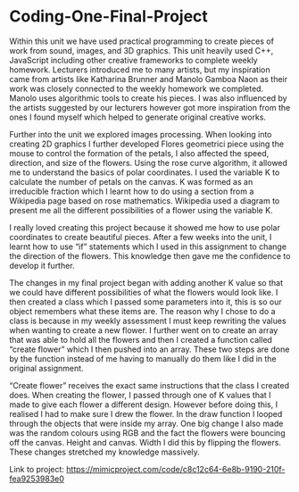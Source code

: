 # Coding-One-Final-Project

Within this unit we have used practical programming to create pieces of work from sound, images, and 3D graphics. This unit heavily used C++, JavaScript including other creative frameworks to complete weekly homework. Lecturers introduced me to many artists, but my inspiration came from artists like Katharina Brunner and Manolo Gamboa Naon as their work was closely connected to the weekly homework we completed. Manolo uses algorithmic tools to create his pieces. I was also influenced by the artists suggested by our lecturers however got more inspiration from the ones I found myself which helped to generate original creative works. 

Further into the unit we explored images processing. When looking into creating 2D graphics I further developed Flores geometrici piece using the mouse to control the formation of the petals, I also affected the speed, direction, and size of the flowers. Using the rose curve algorithm, it allowed me to understand the basics of polar coordinates. I used the variable K to calculate the number of petals on the canvas. K was formed as an irreducible fraction which I learnt how to do using a section from a Wikipedia page based on rose mathematics. Wikipedia used a diagram to present me all the different possibilities of a flower using the variable K.

I really loved creating this project because it showed me how to use polar coordinates to create beautiful pieces. After a few weeks into the unit, I learnt how to use “if” statements which I used in this assignment to change the direction of the flowers. This knowledge then gave me the confidence to develop it further.

The changes in my final project began with adding another K value so that we could have different possibilities of what the flowers would look like. I then created a class which I passed some parameters into it, this is so our object remembers what these items are. The reason why I chose to do a class is because in my weekly assessment I must keep rewriting the values when wanting to create a new flower. I further went on to create an array that was able to hold all the flowers and then I created a function called “create flower” which I then pushed into an array. These two steps are done by the function instead of me having to manually do them like I did in the original assignment.

“Create flower” receives the exact same instructions that the class I created does. When creating the flower, I passed through one of K values that I made to give each flower a different design. However before doing this, I realised I had to make sure I drew the flower. In the draw function I looped through the objects that were inside my array. One big change I also made was the random colours using RGB and the fact the flowers were bouncing off the canvas. Height and canvas. Width I did this by flipping the flowers. These changes stretched my knowledge massively.

Link to project:
https://mimicproject.com/code/c8c12c64-6e8b-9190-210f-fea9253983e0
